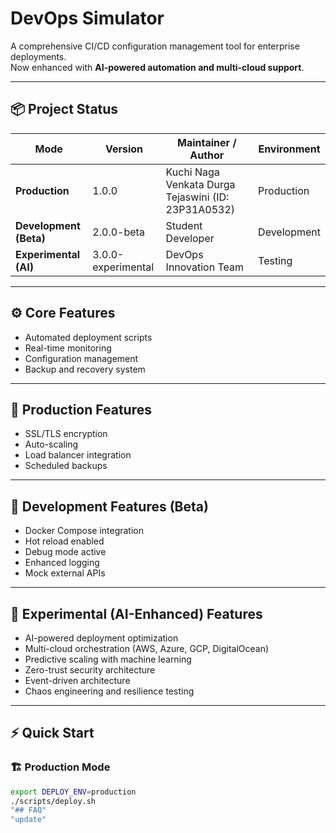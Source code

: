 # DevOps Simulator

A comprehensive CI/CD configuration management tool for enterprise deployments.  
Now enhanced with **AI-powered automation and multi-cloud support**.

---

## 📦 Project Status

| Mode | Version | Maintainer / Author | Environment |
|-------|----------|----------------------|--------------|
| **Production** | 1.0.0 | Kuchi Naga Venkata Durga Tejaswini (ID: 23P31A0532) | Production |
| **Development (Beta)** | 2.0.0-beta | Student Developer | Development |
| **Experimental (AI)** | 3.0.0-experimental | DevOps Innovation Team | Testing |

---

## ⚙️ Core Features

- Automated deployment scripts  
- Real-time monitoring  
- Configuration management  
- Backup and recovery system  

---

## 🚀 Production Features
- SSL/TLS encryption  
- Auto-scaling  
- Load balancer integration  
- Scheduled backups  

---

## 🧩 Development Features (Beta)
- Docker Compose integration  
- Hot reload enabled  
- Debug mode active  
- Enhanced logging  
- Mock external APIs  

---

## 🤖 Experimental (AI-Enhanced) Features
- AI-powered deployment optimization  
- Multi-cloud orchestration (AWS, Azure, GCP, DigitalOcean)  
- Predictive scaling with machine learning  
- Zero-trust security architecture  
- Event-driven architecture  
- Chaos engineering and resilience testing  

---

## ⚡ Quick Start

### 🏗️ Production Mode
```bash
export DEPLOY_ENV=production
./scripts/deploy.sh
"## FAQ" 
"update" 
